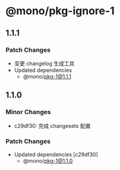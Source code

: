# @mono/pkg-ignore-1

## 1.1.1

### Patch Changes

- 变更 changelog 生成工具
- Updated dependencies
  - @mono/pkg-1@1.1.1

## 1.1.0

### Minor Changes

- c29df30: 完成 changesets 配置

### Patch Changes

- Updated dependencies [c29df30]
  - @mono/pkg-1@1.1.0
